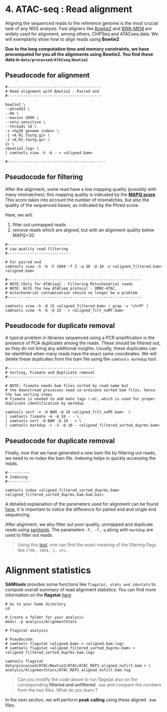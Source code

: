 # 4. ATAC-seq : Read alignment

Aligning the sequenced reads to the reference genome is the most crucial task of any NGS analysis. Fast aligners like [Bowtie2](http://bowtie-bio.sourceforge.net/bowtie2/manual.shtml#using-samtoolsbcftools-downstream) and [BWA-MEM](https://github.com/bwa-mem2/bwa-mem2) are widely used for alignment, among others, ChIPSeq and ATACseq data. We will exemplarily show how to align reads using **Bowtie2**

**Due to the long computation time and memory constraints, we have precomputed for you all the alignments using **Bowtie2**. You find these data in `data/processed/ATACseq/Bowtie2`**

## Pseudocode for alignment

```
#------------------------------------------
# Read alignment with Bowtie2 - Paired end
#------------------------------------------

bowtie2 \
--phred33 \
--mm \
--maxins 2000 \
--very-sensitive \
--threads 10 \
-x <hg38 genome index> \
-1 <A_R1.fastq.gz> \
-2 <A_R2.fastq.gz> \
2> \
<bowtie2.log> \
| samtools view -h -b - > <aligned.bam>

#--------------------------------------------
```

## Pseudocode for filtering

After the alignment, some read have a low mapping quality (possibly with many mismatches); this mapping quality is indicated by the [**MAPQ score**](https://genome.sph.umich.edu/wiki/Mapping_Quality_Scores). This score takes into account the number of mismatches, but also the quality of the sequenced bases, as indicated by the Phred score.

Here, we will:

1. filter out unmapped reads
2. remove reads which are aligned, but with an alignment quality below MAPQ=30

```
#----------------------------
# Low quality read filtering
#----------------------------

# For paired end
samtools view -h -b -F 1804 -f 2 -q 30 -@ 10 -o <aligned_filtered.bam> <aligned.bam> 

#------------------------------------------------------------
# NOTE:[Only for ATACseq] - Filtering Mitochondrial reads 
# NOTE: With the new ATACseq protocol - OMNI-ATAC, 
# mitochondrial contamination should no longer be a problem
#------------------------------------------------------------

samtools view -h -@ 15 <aligned_filtered.bam> | grep -v "chrM" | samtools view -h -b -@ 15 - > <aligned_filt_noMT.bam>
```

## Pseudocode for duplicate removal

A typical problem in libraries sequenced using a PCR amplification is the presence of PCA duplicates among the reads. 
These should be filtered out, as they do not bring any additional insights. Usually, these duplicates can be identifiied when many reads have the exact same coordinates. We will delete these duplicates from the bam file using the `samtools markdup` tool.

```
#---------------------------------------
# Sorting, Fixmate and Duplicate removal
#---------------------------------------

# NOTE: fixmate needs bam files sorted by read name but
# the downstream processes need co-ordinate sorted bam files, hence the two sorting steps
# Fixmate is needed to add mate tags (-m), which is used for proper duplicate identification by markdup

samtools sort -n -O BAM -@ 10 <aligned_filt_noMT.bam>  \
| samtools fixmate -m -@ 10 - - \
| samtools sort -O BAM -@ 10 - > \
| samtools markdup -r -S -@ 10 - <aligned_filtered_sorted_duprmv.bam>
```

## Pseudocode for duplicate removal

Finally, now that we have generated a new bam file by filtering out reads, we need to re-index the bam file. Indexing helps in quickly accessing the reads.

```
#----------
# Indexing
#----------

samtools index <aligned_filtered_sorted_duprmv.bam> <aligned_filtered_sorted_duprmv.bam.bam.bai>

```

A detailed explaination of the parameters used for alignment can be found [here](http://bowtie-bio.sourceforge.net/bowtie2/manual.shtml#using-samtoolsbcftools-downstream), it is important to notice the difference for paired end and single end sequencing.

After alignment, we also filter out poor quality, unmapped and duplicate reads using [samtools](http://www.htslib.org/doc/samtools.html). The parameters `-F, -f, q` along with `markdup` are used to filter out reads. 

> Using this [tool](https://broadinstitute.github.io/picard/explain-flags.html), one can find the exact meaning of the filtering flags like `1796, 1804, 2, etc`.

# Alignment statistics

**SAMtools** provides some functions like `flagstat, stats and idxstats` to compute overall summary of read alignment statistics. You can find more information on the **flagstat** [here](http://www.htslib.org/doc/samtools-flagstat.html)

```
# Go to your home directory
cd 

# Create a folder for your analysis
mkdir -p analysis/AlignmentStats

# Flagstat analysis

# Pseudocode: 
# samtools flagstat <aligned.bam> > <aligned.bam.log>
# samtools flagstat <aligned_filtered_sorted_duprmv.bam> > <aligned_filtered_sorted_duprmv.bam.log> 

samtools flagstat data/processed/ATAC/Bowtie2/ATAC/ATAC_REP1_aligned_nofilt.bam > \
analysis/AlignmentStats/ATAC_REP1_aligned_nofilt.bam.log

```

 > Can you modify the code above to run flagstat also on the corresponding **filtered and unfiltered** `.bam` and compare the numbers from the two files. What do you learn ?

In the next section, we will perform **peak calling** using these aligned `.bam` files.
